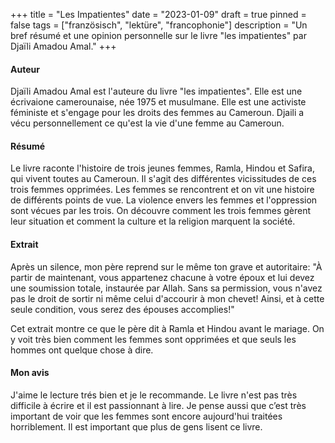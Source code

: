 +++
title = "Les Impatientes"
date = "2023-01-09"
draft = true
pinned = false
tags = ["französisch", "lektüre", "francophonie"]
description = "Un bref résumé et une opinion personnelle sur le livre \"les impatientes\" par Djaïli Amadou Amal."
+++
#### Auteur

Djaïli Amadou Amal est l'auteure du livre "les impatientes". Elle est une écrivaione camerounaise, née 1975 et musulmane. Elle est une activiste féministe et s'engage pour les droits des femmes au Cameroun. Djaili a vécu personnellement ce qu'est la vie d'une femme au Cameroun.

#### Résumé

Le livre raconte l'histoire de trois jeunes femmes, Ramla, Hindou et Safira, qui vivent toutes au Cameroun. Il s'agit des différentes vicissitudes de ces trois femmes opprimées. Les femmes se rencontrent et on vit une histoire de différents points de vue. La violence envers les femmes et l'oppression sont vécues par les trois. On découvre comment les trois femmes gèrent leur situation et comment la culture et la religion marquent la société.

#### Extrait

Après un silence, mon père reprend sur le même ton grave et autoritaire: "À partir de maintenant, vous appartenez chacune à votre époux et lui devez une soumission totale, instaurée par Allah. Sans sa permission, vous n'avez pas le droit de sortir ni même celui d'accourir à mon chevet! Ainsi, et à cette seule condition, vous serez des épouses accomplies!"

Cet extrait montre ce que le père dit à Ramla et Hindou avant le mariage. On y voit très bien comment les femmes sont opprimées et que seuls les hommes ont quelque chose à dire.

#### Mon avis

J'aime le lecture trés bien et je le recommande. Le livre n'est pas très difficile à écrire et il est passionnant à lire. Je pense aussi que c’est très important de voir que les femmes sont encore aujourd'hui traitées horriblement. Il est important que plus de gens lisent ce livre.